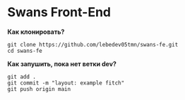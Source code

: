 # Swans Front-End

**Как клонировать?**
```
git clone https://github.com/lebedev05tmn/swans-fe.git
cd swans-fe
```
**Как запушить, пока нет ветки dev?**
```
git add .
git commit -m "layout: example fitch"
git push origin main
```
